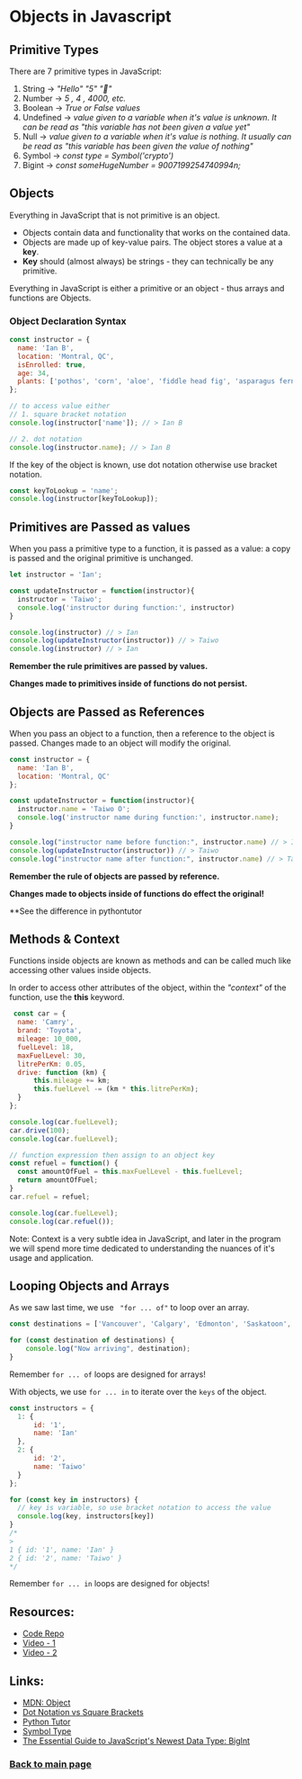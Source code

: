 # Objects in Javascript 

## Primitive Types
<p>
There are 7 primitive types in JavaScript: 

1. String -> <i> "Hello" "5" "🍟"</i>
2. Number -> <i> 5 , 4 , 4000, etc.</i>
3. Boolean -> <i> True or False values </i>
4. Undefined -> <i> value given to a variable when it's value is unknown. It can be read as "this variable has not been given a value yet"</i>
5. Null -> <i> value given to a variable when it's value is nothing. It usually can be read as "this variable has been given the value of nothing" </i>
6. Symbol -> <i> const type = Symbol('crypto')</i>
7. Bigint -> <i> const someHugeNumber = 9007199254740994n; </i>
</p>

## Objects 

<p>
Everything in JavaScript that is not primitive is an object. 

* Objects contain data and functionality that works on the contained data. 
* Objects are made up of key-value pairs. The object stores a value at a <b> key</b>. 
* <b>Key</b> should (almost always) be strings - they can technically be any primitive.

Everything in JavaScript is either a primitive or an object - thus arrays and functions are Objects. 
</p>

### Object Declaration Syntax 
``` js  
const instructor = {
  name: 'Ian B',
  location: 'Montral, QC',
  isEnrolled: true,
  age: 34,
  plants: ['pothos', 'corn', 'aloe', 'fiddle head fig', 'asparagus fern']
};

// to access value either
// 1. square bracket notation
console.log(instructor['name']); // > Ian B

// 2. dot notation
console.log(instructor.name); // > Ian B  

```

If the key of the object is known, use dot notation otherwise use bracket notation. 

``` js
const keyToLookup = 'name';
console.log(instructor[keyToLookup]);
```

## Primitives are Passed as values 
When you pass a primitive type to a function, it is passed as a value: a copy is passed and the original primitive is unchanged. 

``` js
let instructor = 'Ian';

const updateInstructor = function(instructor){
  instructor = 'Taiwo';
  console.log('instructor during function:', instructor)
}

console.log(instructor) // > Ian
console.log(updateInstructor(instructor)) // > Taiwo
console.log(instructor) // > Ian
```
<b> Remember the rule primitives are passed by values.

Changes made to primitives inside of functions do not persist.</b>

## Objects are Passed as References 

When you pass an object to a function, then a reference to the object is passed. Changes made to an object will modify the original. 

``` js 
const instructor = {
  name: 'Ian B',
  location: 'Montral, QC'
};

const updateInstructor = function(instructor){
  instructor.name = 'Taiwo O';
  console.log('instructor name during function:', instructor.name);
}

console.log("instructor name before function:", instructor.name) // > Ian
console.log(updateInstructor(instructor)) // > Taiwo
console.log("instructor name after function:", instructor.name) // > Taiwo
```
<b> Remember the rule of objects are passed by reference. 

Changes made to objects inside of functions do effect the original!
</b>

**See the difference in pythontutor

## Methods & Context

Functions inside objects are known as methods and can be called much like accessing other values inside objects.

In order to access other attributes of the object, within the <i> "context" </i> of the function, use the <b>this</b> keyword.

``` js
 const car = {
  name: 'Camry',
  brand: 'Toyota',
  mileage: 10_000,
  fuelLevel: 18,
  maxFuelLevel: 30,
  litrePerKm: 0.05,
  drive: function (km) {
      this.mileage += km;
      this.fuelLevel -= (km * this.litrePerKm);
  }
};

console.log(car.fuelLevel);
car.drive(100);
console.log(car.fuelLevel);

// function expression then assign to an object key
const refuel = function() {
  const amountOfFuel = this.maxFuelLevel - this.fuelLevel;
  return amountOfFuel;
}
car.refuel = refuel;

console.log(car.fuelLevel);
console.log(car.refuel());
```
Note: Context is a very subtle idea in JavaScript, and later in the program we will spend more time dedicated to understanding the nuances of it's usage and application. 

## Looping Objects and Arrays 

As we saw last time, we use ``` "for ... of"``` to loop over an array. 

``` js
const destinations = ['Vancouver', 'Calgary', 'Edmonton', 'Saskatoon', 'Regina'];

for (const destination of destinations) {
    console.log("Now arriving", destination);
}
```
Remember ```for ... of``` loops are designed for arrays!

With objects, we use ```for ... in``` to iterate over the ```keys``` of the object. 

```js
const instructors = {
  1: {
      id: '1',
      name: 'Ian'
  },
  2: {
      id: '2',
      name: 'Taiwo'
  }
};

for (const key in instructors) {
  // key is variable, so use bracket notation to access the value
  console.log(key, instructors[key])
}
/*
>
1 { id: '1', name: 'Ian' }
2 { id: '2', name: 'Taiwo' }
*/
```
Remember ```for ... in``` loops are designed for objects!

## Resources:
* [Code Repo](https://github.com/idbentley/lighthouse-lectures/tree/main/flex-w2d1-full-w1d3-objects-js)
* [Video - 1](https://vimeo.com/672510780/dea0f13ebe)
* [Video - 2](https://vimeo.com/754543278/95d58034e9)

## Links:
* [MDN: Object](https://developer.mozilla.org/en-US/docs/Web/JavaScript/Reference/Global_Objects/Object)
* [Dot Notation vs Square Brackets](https://codeburst.io/javascript-quickie-dot-notation-vs-bracket-notation-333641c0f781)
* [Python Tutor](http://www.pythontutor.com/javascript.html#mode=edit)
* [Symbol Type](https://javascript.info/symbol)
* [The Essential Guide to JavaScript's Newest Data Type: BigInt](https://www.smashingmagazine.com/2019/07/essential-guide-javascript-newest-data-type-bigint/)

### [Back to main page](../README.md)
